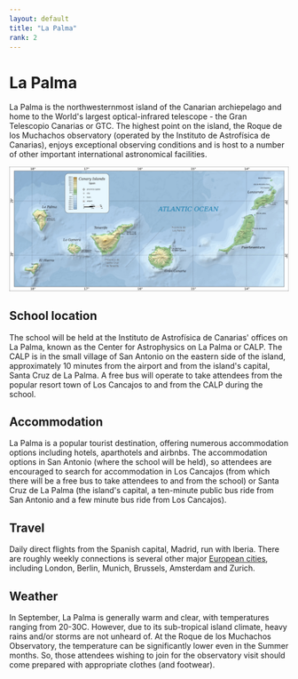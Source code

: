 ```yaml
---
layout: default
title: "La Palma"
rank: 2
---
```

# La Palma

La Palma is the northwesternmost island of the Canarian archiepelago and home to the World's largest optical-infrared telescope - the Gran Telescopio Canarias or GTC.  The highest point on the island, the Roque de los Muchachos observatory (operated by the Instituto de Astrofísica de Canarias), enjoys exceptional observing conditions and is host to a number of other important international astronomical facilities.

![Map of the Canary Islands](assets/img/canarias.jpg)

## School location

The school will be held at the Instituto de Astrofísica de Canarias' offices on La Palma, known as the Center for Astrophysics on La Palma or CALP.  The CALP is in the small village of San Antonio on the eastern side of the island, approximately 10 minutes from the airport and from the island's capital, Santa Cruz de La Palma.  A free bus will operate to take attendees from the popular resort town of Los Cancajos to and from the CALP during the school.

## Accommodation

La Palma is a popular tourist destination, offering numerous accommodation options including hotels, aparthotels and airbnbs.  The accommodation options in San Antonio (where the school will be held), so attendees are encouraged to search for accommodation in Los Cancajos (from which there will be a free bus to take attendees to and from the school) or Santa Cruz de La Palma (the island's capital, a ten-minute public bus ride from San Antonio and a few minute bus ride from Los Cancajos).

## Travel

Daily direct flights from the Spanish capital, Madrid, run with Iberia.  There are roughly weekly connections is several other major [European cities](https://www.aena.es/en/la-palma/airlines-and-destinations/airport-destinations.html), including London, Berlin, Munich, Brussels, Amsterdam and Zurich.

## Weather

In September, La Palma is generally warm and clear, with temperatures ranging from 20-30C.  However, due to its sub-tropical island climate, heavy rains and/or storms are not unheard of.  At the Roque de los Muchachos Observatory, the temperature can be significantly lower even in the Summer months.  So, those attendees wishing to join for the observatory visit should come prepared with appropriate clothes (and footwear).
